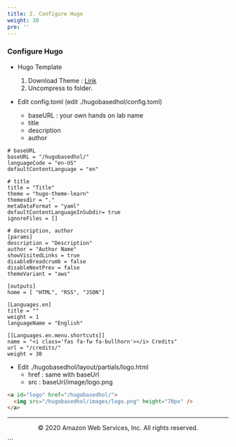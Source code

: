 ```yaml
---
title: 2. Configure Hugo
weight: 30
pre: ''
---
```


### Configure Hugo

- Hugo Template

  1. Download Theme : [Link](https://amazon.awsapps.com/workdocs/index.html#/document/4345081821f097c60a74d5c7f1f8529639b4d7fc84eb672f70bfeac6b8a36324)
  2. Uncompress to folder.

- Edit config.toml (edit ./hugobasedhol/config.toml)
  - baseURL : your own hands on lab name
  - title
  - description
  - author

```
# baseURL
baseURL = "/hugobasedhol/"
languageCode = "en-US"
defaultContentLanguage = "en"

# title
title = "Title"
theme = "hugo-theme-learn"
themesdir = "."
metaDataFormat = "yaml"
defaultContentLanguageInSubdir= true
ignoreFiles = []

# description, author
[params]
description = "Description"
author = "Author Name"
showVisitedLinks = true
disableBreadcrumb = false
disableNextPrev = false
themeVariant = "aws"

[outputs]
home = [ "HTML", "RSS", "JSON"]

[Languages.en]
title = ""
weight = 1
languageName = "English"

[[Languages.en.menu.shortcuts]]
name = "<i class='fas fa-fw fa-bullhorn'></i> Credits"
url = "/credits/"
weight = 30
```

- Edit ./hugobasedhol/layout/partials/logo.html
  - href : same with baseUrl
  - src : baseUrl/image/logo.png

```html
<a id="logo" href="/hugobasedhol/">
  <img src="/hugobasedhol/images/logo.png" height="70px" />
</a>
```

---

<p align="center">
© 2020 Amazon Web Services, Inc. All rights reserved.
</p>
```
